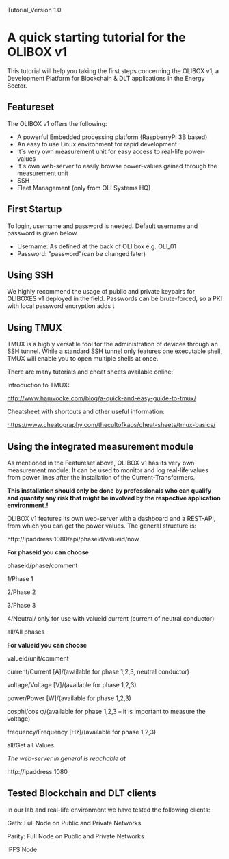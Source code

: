 Tutorial_Version 1.0

# A quick starting tutorial for the OLIBOX v1

This tutorial will help you taking the first steps concerning the OLIBOX v1, a Development Platform for Blockchain & DLT applications in the Energy Sector.

## Featureset
The OLIBOX v1 offers the following:

- A powerful Embedded processing platform (RaspberryPi 3B based)
- An easy to use Linux environment for rapid development
- It´s very own measurement unit for easy access to real-life power-values
- It´s own web-server to easily browse power-values gained through the measurement unit
- SSH
- Fleet Management (only from OLI Systems HQ)

## First Startup
To login, username and password is needed. Default username and password is given below.
- Username: As defined at the back of OLI box e.g. OLI_01
- Password: "password"(can be changed later)

## Using SSH

We highly recommend the usage of public and private keypairs for OLIBOXES v1 deployed in the field. Passwords can be brute-forced, so a PKI with local password encryption adds t

## Using TMUX

TMUX is a highly versatile tool for the administration of devices through an SSH tunnel. While a standard SSH tunnel only features one executable shell, TMUX will enable you to open multiple shells at once. 

There are many tutorials and cheat sheets available online:

Introduction to TMUX:

http://www.hamvocke.com/blog/a-quick-and-easy-guide-to-tmux/

Cheatsheet with shortcuts and other useful information:

https://www.cheatography.com/thecultofkaos/cheat-sheets/tmux-basics/

## Using the integrated measurement module

As mentioned in the Featureset above, OLIBOX v1 has its very own measurement module. It can be used to monitor and log real-life values from power lines after the installation of the Current-Transformers. 

**This installation should only be done by professionals who can qualify and quantify any risk that might be involved by the respective application environment.!**

OLIBOX v1 features its own web-server with a dashboard and a REST-API, from which you can get the power values. The general structure is:

http://ipaddress:1080/api/phaseid/valueid/now

**For phaseid you can choose**

phaseid/phase/comment

1/Phase 1

2/Phase 2

3/Phase 3

4/Neutral/ only for use with valueid current (current of  neutral conductor)

all/All phases

**For valueid you can choose**

valueid/unit/comment

current/Current [A]/(available for phase 1,2,3, neutral conductor)

voltage/Voltage [V]/(available for phase 1,2,3)

power/Power [W]/(available for phase 1,2,3)

cosphi/cos φ/(available for phase 1,2,3 –  it is important to measure the voltage)

frequency/Frequency [Hz]/(available for phase 1,2,3)

all/Get all Values

*The web-server in general is reachable at*

http://ipaddress:1080

## Tested Blockchain and DLT clients

In our lab and real-life environment we have tested the following clients:

Geth: Full Node on Public and Private Networks

Parity: Full Node on Public and Private Networks

IPFS Node


